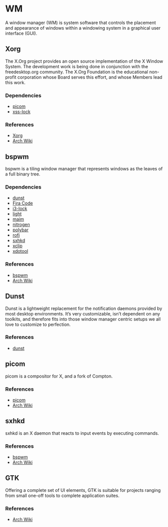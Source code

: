 # WM

A window manager (WM) is system software that controls the placement and
appearance of windows within a windowing system in a graphical user interface
(GUI).


## Xorg

The X.Org project provides an open source implementation of the X Window System.
The development work is being done in conjunction with the freedesktop.org
community. The X.Org Foundation is the educational non-profit corporation whose
Board serves this effort, and whose Members lead this work.

### Dependencies

- [picom](https://github.com/yshui/picom)
- [xss-lock](https://bitbucket.org/raymonad/xss-lock/)

### References

- [Xorg](https://www.x.org/wiki/)
- [Arch Wiki](https://wiki.archlinux.org/title/Xorg)

## bspwm

bspwm is a tiling window manager that represents windows as the leaves of a full
binary tree.

### Dependencies

- [dunst](https://github.com/ErikReider/SwayNotificationCenter)
- [Fira Code](https://github.com/tonsky/FiraCode)
- [i3-lock](https://github.com/i3/i3lock)
- [light](https://github.com/haikarainen/light)
- [maim](https://github.com/naelstrof/maim)
- [nitrogen](https://github.com/l3ib/nitrogen)
- [polybar](https://github.com/polybar/polybar)
- [rofi](https://github.com/lbonn/rofi#wayland-support)
- [sxhkd](https://github.com/baskerville/sxhkd)
- [xclip](https://github.com/astrand/xclip)
- [xdotool](https://github.com/jordansissel/xdotool)

### References

- [bspwm](https://github.com/baskerville/bspwm)
- [Arch Wiki](https://wiki.archlinux.org/title/Bspwm)

## Dunst

Dunst is a lightweight replacement for the notification daemons provided by most
desktop environments. It’s very customizable, isn’t dependent on any toolkits,
and therefore fits into those window manager centric setups we all love to
customize to perfection.

### References

- [dunst](https://dunst-project.org/)

## picom

picom is a compositor for X, and a fork of Compton.

### References

- [picom](https://github.com/yshui/picom)
- [Arch Wiki](https://wiki.archlinux.org/title/Picom)

## sxhkd

sxhkd is an X daemon that reacts to input events by executing commands.

### References

- [bspwm](https://github.com/baskerville/sxhkd)
- [Arch Wiki](https://wiki.archlinux.org/title/Sxhkd)

## GTK

Offering a complete set of UI elements, GTK is suitable for projects ranging
from small one-off tools to complete application suites.

### References

- [Arch Wiki](https://wiki.archlinux.org/title/GTK)
